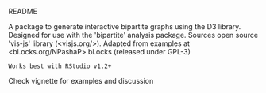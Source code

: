 README

A package to generate interactive bipartite graphs using the D3 library.
    Designed for use with the 'bipartite' analysis package.
    Sources open source 'vis-js' library (<visjs.org/>).
    Adapted from examples at <bl.ocks.org/NPashaP> bl.ocks (released under GPL-3)
    
    Works best with RStudio v1.2+

Check vignette for examples and discussion
